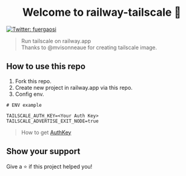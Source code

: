 <h1 align="center">Welcome to railway-tailscale 👋</h1>
<p>
  <a href="https://twitter.com/fuergaosi" target="_blank">
    <img alt="Twitter: fuergaosi" src="https://img.shields.io/twitter/follow/fuergaosi.svg?style=social" />
  </a>
</p>

> Run tailscale on railway.app  
> Thanks to @mvisonneaue for creating tailscale image.

## How to use this repo

1. Fork this repo.
2. Create new project in railway.app via this repo.
3. Config env.  

```env
# ENV example

TAILSCALE_AUTH_KEY=<Your Auth Key>
TAILSCALE_ADVERTISE_EXIT_NODE=true
```

> How to get [AuthKey](https://tailscale.com/kb/1085/auth-keys/)

## Show your support

Give a ⭐️ if this project helped you!

